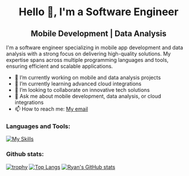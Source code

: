 
<div align="center">
  <h1>Hello 👋, I'm a Software Engineer</h1>
  <h2>Mobile Development | Data Analysis</h2>
</div>

I'm a software engineer specializing in mobile app development and data analysis with a strong focus on delivering high-quality solutions. My expertise spans across multiple programming languages and tools, ensuring efficient and scalable applications.

- 🔭 I’m currently working on mobile and data analysis projects
- 🌱 I’m currently learning advanced cloud integrations
- 👯 I’m looking to collaborate on innovative tech solutions
- 🤔 Ask me about mobile development, data analysis, or cloud integrations
- 📫 How to reach me: [My email](mailto:ngometune@gmail.com)


### Languages and Tools:
[![My Skills](https://skillicons.dev/icons?i=flutter,kotlin,java,php,androidstudio,firebase,figma,gcp,git,python,vscode,mysql&perline=6)](https://skillicons.dev)


### Github stats:
[![trophy](https://github-profile-trophy.vercel.app/?username=RYANFRANKLIN237&theme=dracula&title=-Experience,-Followers,-Reviews)](https://github.com/ryo-ma/github-profile-trophy)
[![Top Langs](https://github-readme-stats.vercel.app/api/top-langs/?username=RYANFRANKLIN237&layout=donut&theme=dracula&exclude_repo=Job-matching-platform,DSA-s,Brain-tumor-classification)](https://github.com/anuraghazra/github-readme-stats)
[![Ryan's GitHub stats](https://github-readme-stats.vercel.app/api?username=RYANFRANKLIN237&rank_icon=github&show_icons=true&theme=dracula)](https://github.com/anuraghazra/github-readme-stats)

